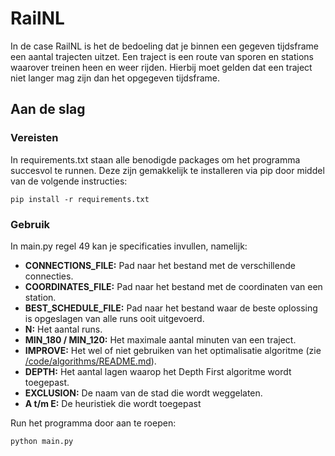 # RailNL

In de case RailNL is het de bedoeling dat je binnen een gegeven tijdsframe een aantal trajecten
uitzet. Een traject is een route van sporen en stations waarover treinen heen en weer rijden.
Hierbij moet gelden dat een traject niet langer mag zijn dan het opgegeven tijdsframe.

## Aan de slag
### Vereisten

In requirements.txt staan alle benodigde packages om het programma succesvol te runnen. Deze zijn
gemakkelijk te installeren via pip door middel van de volgende instructies:

```
pip install -r requirements.txt
```

### Gebruik
In main.py regel 49 kan je specificaties invullen, namelijk:
- **CONNECTIONS_FILE:** Pad naar het bestand met de verschillende connecties.
- **COORDINATES_FILE:** Pad naar het bestand met de coordinaten van een station.
- **BEST_SCHEDULE_FILE:** Pad naar het bestand waar de beste oplossing is opgeslagen van alle runs ooit uitgevoerd.
- **N:** Het aantal runs.
- **MIN_180 / MIN_120:** Het maximale aantal minuten van een traject.
- **IMPROVE:** Het wel of niet gebruiken van het optimalisatie algoritme
(zie [/code/algorithms/README.md](https://github.com/StefanvdBerg00/BetaRail/code/algorithms/README.md)).
- **DEPTH:** Het aantal lagen waarop het Depth First algoritme wordt toegepast.
- **EXCLUSION:** De naam van de stad die wordt weggelaten.
- **A t/m E:** De heuristiek die wordt toegepast

Run het programma door aan te roepen:

```
python main.py
```
